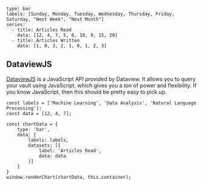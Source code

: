 
```chart
type: bar
labels: [Sunday, Monday, Tuesday, Wednesday, Thursday, Friday, Saturday, "Next Week", "Next Month"]
series:
  - title: Articles Read
    data: [12, 4, 7, 5, 8, 10, 9, 15, 20]
  - title: Articles Written
    data: [1, 0, 3, 2, 1, 0, 1, 2, 3]
```

## DataviewJS

[DataviewJS](https://blacksmithgu.github.io/obsidian-dataview/queries/dql-js-inline/) is a JavaScript API provided by Dataview. It allows you to query your vault using JavaScript, which gives you a _ton_ of power and flexibility. If you know JavaScript, then this should be pretty easy to pick up.

```dataviewjs
const labels = ['Machine Learning', 'Data Analysis', 'Natural Language Processing'];
const data = [12, 4, 7];

const chartData = {  
    type: 'bar',
    data: {
        labels: labels,
        datasets: [{
            label: 'Articles Read',
            data: data
        }]
    }
}
window.renderChart(chartData, this.container);
```
